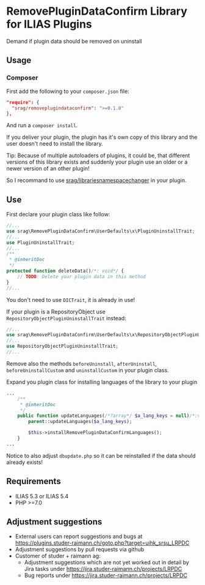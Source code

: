 # RemovePluginDataConfirm Library for ILIAS Plugins

Demand if plugin data should be removed on uninstall

## Usage

### Composer
First add the following to your `composer.json` file:
```json
"require": {
  "srag/removeplugindataconfirm": ">=0.1.0"
},
```

And run a `composer install`.

If you deliver your plugin, the plugin has it's own copy of this library and the user doesn't need to install the library.

Tip: Because of multiple autoloaders of plugins, it could be, that different versions of this library exists and suddenly your plugin use an older or a newer version of an other plugin!

So I recommand to use [srag/librariesnamespacechanger](https://packagist.org/packages/srag/librariesnamespacechanger) in your plugin.

## Use
First declare your plugin class like follow:
```php
//...
use srag\RemovePluginDataConfirm\UserDefaults\x\PluginUninstallTrait;
//...
use PluginUninstallTrait;
//...
/**
 * @inheritDoc
 */
protected function deleteData()/*: void*/ {
    // TODO: Delete your plugin data in this method
}
//...
```
You don't need to use `DICTrait`, it is already in use!

If your plugin is a RepositoryObject use `RepositoryObjectPluginUninstallTrait` instead:
```php
//...
use srag\RemovePluginDataConfirm\UserDefaults\x\RepositoryObjectPluginUninstallTrait;
//...
use RepositoryObjectPluginUninstallTrait;
//...
```

Remove also the methods `beforeUninstall`, `afterUninstall`, `beforeUninstallCustom` and `uninstallCustom` in your plugin class.

Expand you plugin class for installing languages of the library to your plugin
```php
...
	/**
     * @inheritDoc
     */
    public function updateLanguages(/*?array*/ $a_lang_keys = null)/*:void*/ {
		parent::updateLanguages($a_lang_keys);

		$this->installRemovePluginDataConfirmLanguages();
	}
...
```

Notice to also adjust `dbupdate.php` so it can be reinstalled if the data should already exists!

## Requirements
* ILIAS 5.3 or ILIAS 5.4
* PHP >=7.0

## Adjustment suggestions
* External users can report suggestions and bugs at https://plugins.studer-raimann.ch/goto.php?target=uihk_srsu_LRPDC
* Adjustment suggestions by pull requests via github
* Customer of studer + raimann ag: 
	* Adjustment suggestions which are not yet worked out in detail by Jira tasks under https://jira.studer-raimann.ch/projects/LRPDC
	* Bug reports under https://jira.studer-raimann.ch/projects/LRPDC
